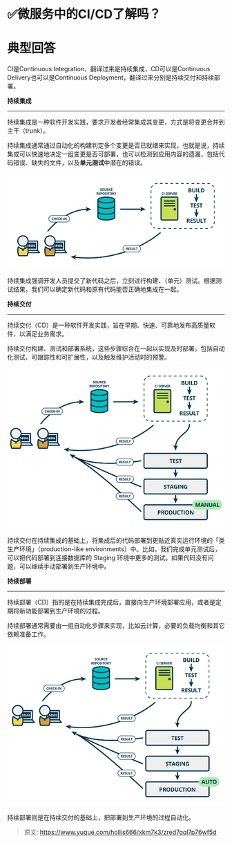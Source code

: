 # ✅微服务中的CI/CD了解吗？

# 典型回答


CI是Continuous Integration，翻译过来是持续集成，CD可以是Continuous Delivery也可以是<font style="color:rgb(18, 18, 18);">Continuous Deployment</font>，翻译过来分别是持续交付和持续部署。



**持续集成**

****

持续集成是一种软件开发实践，要求开发者经常集成其变更，方式是将变更合并到主干（trunk）。



持续集成通常通过自动化的构建判定多个变更是否已就绪来实现，也就是说，持续集成可以快速地决定一组变更是否可部署，也可以检测到应用内容的遗漏，包括代码错误、缺失的文件，以及**单元测试**中潜在的错误。

![1672143640903-3ff2980a-f974-4c37-9a4b-1779943f11f2.png](./img/d8wSbhfd3jLgT6I7/1672143640903-3ff2980a-f974-4c37-9a4b-1779943f11f2-094478.png)



持续集成强调开发人员提交了新代码之后，立刻进行构建、（单元）测试。根据测试结果，我们可以确定新代码和原有代码能否正确地集成在一起。



**持续交付**

****

持续交付（CD）是一种软件开发实践，旨在早期、快速、可靠地发布高质量软件，以满足业务需求。



持续交付构建、测试和部署系统，这些步骤综合在一起以实现及时部署，包括自动化测试、可跟踪性和可扩展性，以及触发维护活动时的预警。

![1672143658049-8c7aee98-483a-4231-94a0-48f4179f8037.webp](./img/d8wSbhfd3jLgT6I7/1672143658049-8c7aee98-483a-4231-94a0-48f4179f8037-288358.webp)

持续交付在持续集成的基础上，将集成后的代码部署到更贴近真实运行环境的「类生产环境」（production-like environments）中。比如，我们完成单元测试后，可以把代码部署到连接数据库的 Staging 环境中更多的测试。如果代码没有问题，可以继续手动部署到生产环境中。



**持续部署**

****

持续部署（CD）指的是在持续集成完成后，直接向生产环境部署应用，或者是定期将新功能部署到生产环境的过程。



持续部署通常需要由一组自动化步骤来实现，比如云计算，必要的负载均衡和其它依赖准备工作。

![1672143798223-85bf0433-15c1-4561-90b4-6c4623768a8a.webp](./img/d8wSbhfd3jLgT6I7/1672143798223-85bf0433-15c1-4561-90b4-6c4623768a8a-621634.webp)

持续部署则是在持续交付的基础上，把部署到生产环境的过程自动化。





> 原文: <https://www.yuque.com/hollis666/xkm7k3/zred7qql7p76wf5d>